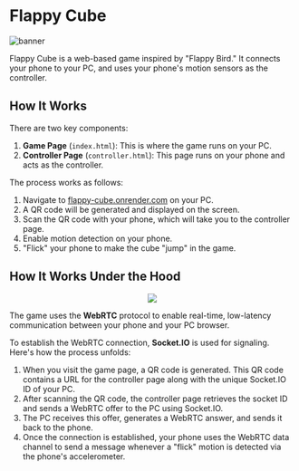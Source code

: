 # Flappy Cube

![banner](https://github.com/user-attachments/assets/11de952b-69cb-478c-8ac5-dadff5d3c245)

Flappy Cube is a web-based game inspired by "Flappy Bird." It connects your phone to your PC, and uses your phone's motion sensors as the controller.

## How It Works

There are two key components:

1. **Game Page** (`index.html`): This is where the game runs on your PC.
2. **Controller Page** (`controller.html`): This page runs on your phone and acts as the controller.

The process works as follows:

1. Navigate to [flappy-cube.onrender.com](https://flappy-cube.onrender.com/) on your PC.
2. A QR code will be generated and displayed on the screen.
3. Scan the QR code with your phone, which will take you to the controller page.
4. Enable motion detection on your phone.
5. "Flick" your phone to make the cube "jump" in the game.

## How It Works Under the Hood

<p align="center">
  <img src="https://github.com/user-attachments/assets/5b61989c-7a7c-42cf-972b-6f848216404c">
</p>

The game uses the **WebRTC** protocol to enable real-time, low-latency communication between your phone and your PC browser.

To establish the WebRTC connection, **Socket.IO** is used for signaling. Here's how the process unfolds:

1. When you visit the game page, a QR code is generated. This QR code contains a URL for the controller page along with the unique Socket.IO ID of your PC.
2. After scanning the QR code, the controller page retrieves the socket ID and sends a WebRTC offer to the PC using Socket.IO.
3. The PC receives this offer, generates a WebRTC answer, and sends it back to the phone.
4. Once the connection is established, your phone uses the WebRTC data channel to send a message whenever a "flick" motion is detected via the phone's accelerometer.
